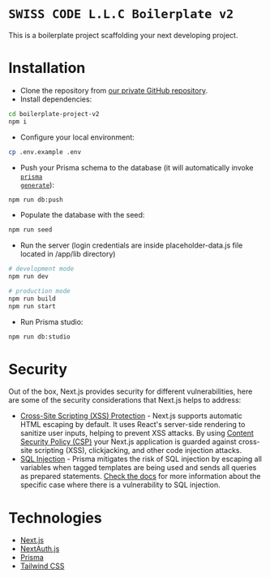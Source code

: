 # `SWISS CODE L.L.C Boilerplate v2`

This is a boilerplate project scaffolding your next developing project.

# Installation

- Clone the repository from [our private GitHub repository](https://github.com/SWISS-CODE-L-L-C/boilerplate-v2).
- Install dependencies:

```bash
cd boilerplate-project-v2
npm i
```

- Configure your local environment:

```bash
cp .env.example .env
```

- Push your Prisma schema to the database (it will automatically invoke <code>[prisma generate](https://www.prisma.io/docs/concepts/components/prisma-migrate/db-push)</code>):

```bash
npm run db:push
```

- Populate the database with the seed:

```bash
npm run seed
```

- Run the server (login credentials are inside placeholder-data.js file located in /app/lib directory)

```bash
# development mode
npm run dev

# production mode
npm run build
npm run start
```

- Run Prisma studio:

```bash
npm run db:studio
```

# Security

Out of the box, Next.js provides security for different vulnerabilities, here are some of the security considerations that Next.js helps to address:

- [Cross-Site Scripting (XSS) Protection](https://nextjs.org/docs/pages/building-your-application/configuring/content-security-policy) - Next.js supports automatic HTML escaping by default. It uses React's server-side rendering to sanitize user inputs, helping to prevent XSS attacks. By using [Content Security Policy (CSP)](https://developer.mozilla.org/en-US/docs/Web/HTTP/CSP) your Next.js application is guarded against cross-site scripting (XSS), clickjacking, and other code injection attacks.
- [SQL Injection](https://www.prisma.io/docs/concepts/components/prisma-client/raw-database-access#sql-injection) - Prisma mitigates the risk of SQL injection by escaping all variables when tagged templates are being used and sends all queries as prepared statements. [Check the docs](https://www.prisma.io/docs/concepts/components/prisma-client/raw-database-access#sql-injection) for more information about the specific case where there is a vulnerability to SQL injection.

# Technologies

- [Next.js](https://nextjs.org)
- [NextAuth.js](https://next-auth.js.org)
- [Prisma](https://prisma.io)
- [Tailwind CSS](https://tailwindcss.com)
